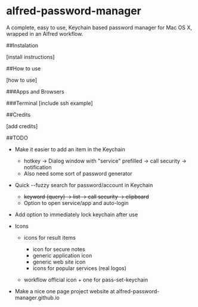 # alfred-password-manager
A complete, easy to use, Keychain based password manager for Mac OS X, wrapped in an Alfred workflow.

##Instalation

[install instructions]

##How to use

[how to use]

###Apps and Browsers

###Terminal
[include ssh example]

##Credits

[add credits]

##TODO

* Make it easier to add an item in the Keychain  
  * hotkey -> Dialog window with "service" prefilled -> call security -> notification
  * Also need some sort of password generator 

* Quick --fuzzy search for password/account in Keychain
  * ~~keyword {query} -> list -> call security -> clipboard~~
  * Option to open service/app and auto-login

* Add option to immediately lock keychain after use
 
* Icons
	* icons for result items 
    	* icon for secure notes
    	* generic application icon
    	* generic web site icon
    	* icons for popular services (real logos)
    	
    * workflow official icon + one for pass-set-keychain

* Make a nice one page project website at alfred-password-manager.github.io


